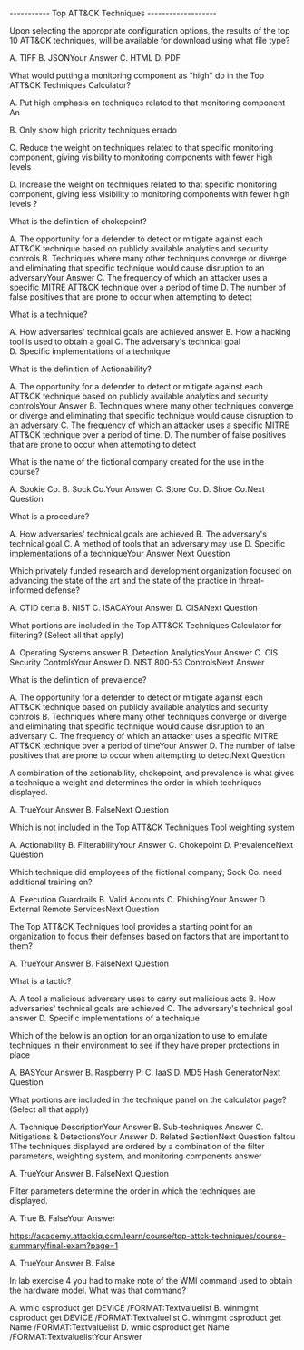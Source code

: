 ----------- Top ATT&CK Techniques -------------------

Upon selecting the appropriate configuration options, the results of the top 10 ATT&CK techniques, will be available for download using what file type?

A. TIFF
B. JSONYour Answer 
C. HTML
D. PDF

What would putting a monitoring component as "high" do in the Top ATT&CK Techniques Calculator? 

A. Put high emphasis on techniques related to that monitoring component An

B. Only show high priority techniques  errado

C. Reduce the weight on techniques related to that specific monitoring component, giving visibility to monitoring components with fewer high levels

D. Increase the weight on techniques related to that specific monitoring component, giving less visibility to monitoring components with fewer high levels ?

What is the definition of chokepoint?

A. The opportunity for a defender to detect or mitigate against each ATT&CK technique based on publicly available analytics and security controls
B. Techniques where many other techniques converge or diverge and eliminating that specific technique would cause disruption to an adversaryYour Answer 
C. The frequency of which an attacker uses a specific MITRE ATT&CK technique over a period of time
D. The number of false positives that are prone to occur when attempting to detect

What is a technique?

A. How adversaries' technical goals are achieved   answer
B. How a hacking tool is used to obtain a goal 
C. The adversary's technical goal                     
D. Specific implementations of a technique

What is the definition of Actionability?

A. The opportunity for a defender to detect or mitigate against each ATT&CK technique based on publicly available analytics and security controlsYour Answer 
B. Techniques where many other techniques converge or diverge and eliminating that specific technique would cause disruption to an adversary
C. The frequency of which an attacker uses a specific MITRE ATT&CK technique over a period of time.
D. The number of false positives that are prone to occur when attempting to detect

What is the name of the fictional company created for the use in the course?

A. Sookie Co.
B. Sock Co.Your Answer 
C. Store Co.
D. Shoe Co.Next Question

What is a procedure?

A. How adversaries' technical goals are achieved
B. The adversary's technical goal
C. A method of tools that an adversary may use
D. Specific implementations of a techniqueYour Answer Next Question

Which privately funded research and development organization focused on advancing the state of the art and the state of the practice in threat-informed defense?

A. CTID certa
B. NIST
C. ISACAYour Answer 
D. CISANext Question

What portions are included in the Top ATT&CK Techniques Calculator for filtering? (Select all that apply)

A. Operating Systems answer
B. Detection AnalyticsYour Answer
C. CIS Security ControlsYour Answer
D. NIST 800-53 ControlsNext Answer

What is the definition of prevalence?

A. The opportunity for a defender to detect or mitigate against each ATT&CK technique based on publicly available analytics and security controls
B. Techniques where many other techniques converge or diverge and eliminating that specific technique would cause disruption to an adversary
C. The frequency of which an attacker uses a specific MITRE ATT&CK technique over a period of timeYour Answer 
D. The number of false positives that are prone to occur when attempting to detectNext Question

A combination of the actionability, chokepoint, and prevalence is what gives a technique a weight and determines the order in which techniques displayed.

A. TrueYour Answer 
B. FalseNext Question

Which is not included in the Top ATT&CK Techniques Tool weighting system

A. Actionability
B. FilterabilityYour Answer 
C. Chokepoint
D. PrevalenceNext Question

Which technique did employees of the fictional company; Sock Co. need additional training on?

A. Execution Guardrails
B. Valid Accounts
C. PhishingYour Answer 
D. External Remote ServicesNext Question

The Top ATT&CK Techniques tool provides a starting point for an organization to focus their defenses based on factors that are important to them?

A. TrueYour Answer 
B. FalseNext Question

What is a tactic?

A. A tool a malicious adversary uses to carry out malicious acts 
B. How adversaries' technical goals are achieved
C. The adversary's technical goal answer
D. Specific implementations of a technique 

Which of the below is an option for an organization to use to emulate techniques in their environment to see if they have proper protections in place

A. BASYour Answer 
B. Raspberry Pi
C. IaaS
D. MD5 Hash GeneratorNext Question

What portions are included in the technique panel on the calculator page? (Select all that apply)

A. Technique DescriptionYour Answer
B. Sub-techniques Answer
C. Mitigations & DetectionsYour Answer
D. Related SectionNext Question faltou 1The techniques displayed are ordered by a combination of the filter parameters, weighting system, and monitoring components  answer

A. TrueYour Answer 
B. FalseNext Question

Filter parameters determine the order in which the techniques are displayed.

A. True
B. FalseYour Answer 

https://academy.attackiq.com/learn/course/top-attck-techniques/course-summary/final-exam?page=1


A. TrueYour Answer 
B. False


In lab exercise 4 you had to make note of the WMI command used to obtain the hardware model.  What was that command?

A. wmic csproduct get DEVICE /FORMAT:Textvaluelist
B. winmgmt csproduct get DEVICE /FORMAT:Textvaluelist
C. winmgmt csproduct get Name /FORMAT:Textvaluelist
D. wmic csproduct get Name /FORMAT:TextvaluelistYour Answer 

